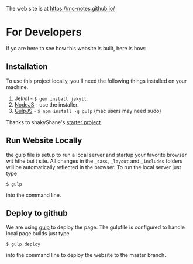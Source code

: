 The web site is at https://mc-notes.github.io/

# For Developers

If yo are here to see how this website is built, here is how:

## Installation

To use this project locally, you'll need the following things installed on your machine.

1. [Jekyll](http://jekyllrb.com/) - `$ gem install jekyll`
2. [NodeJS](http://nodejs.org) - use the installer.
3. [GulpJS](https://github.com/gulpjs/gulp) - `$ npm install -g gulp` (mac users may need sudo)

Thanks to shakyShane's [starter project](https://github.com/shakyShane/jekyll-gulp-sass-browser-sync/blob/master/README.md).

## Run Website Locally

the gulp file is setup to run a local server and startup your favorite browser wit hthe built site. All changes in the `_sass`, `_layout` and `_includes` folders will be automatically reflected in the browser. To run the local server just type 

```
$ gulp
```

into the command line.

## Deploy to github

We are using [gulp](http://gulpjs.com) to deploy the page. The gulpfile is configured to handle local page builds just type 

```
$ gulp deploy
```

into the command line to deploy the website to the master branch.